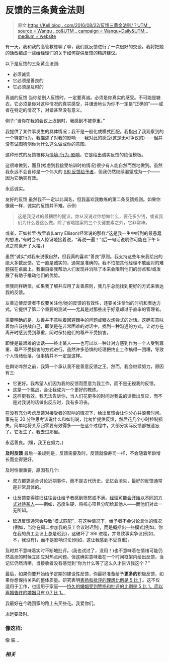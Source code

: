 # 反馈的三条黄金法则

> 原文:[https://Kell blog . com/2016/08/22/反馈三黄金法则/？UTM _ source = Wanqu . co&UTM _ campaign = Wanqu+Daily&UTM _ medium = website](https://kellblog.com/2016/08/22/the-three-golden-rules-of-feedback/?utm_source=wanqu.co&utm_campaign=Wanqu+Daily&utm_medium=website)

有一天，我和我的高管教练聊了聊，我们就反馈进行了一次很好的交谈。我将把她的话改编成一些给经理们的关于如何提供反馈的精辟建议。

以下是反馈的三条黄金法则:

*   必须诚实
*   它必须是善良的
*   它必须是及时的

真诚的反馈
当你给别人反馈时，一定要真诚。必须是你真实的感受。不可能是糖衣。它必须是你对这种情况的真实感受，并谦逊地认为你不一定是“正确的”——或者在特定的情况下，对错甚至没有意义。

例子:“当你在我的会议上迟到时，我感到不被尊重。”

我提供了某件事发生的具体情况；我不是一般化或模式匹配。我指出了我观察到的一个特定行为。我描述了对我的影响——我对此的感受(这是无可争议的)——但并没有试图猜测你为什么这么做或你的意图。

这种形式的反馈被称为[情境-行为-影响](http://www.ccl.org/leadership/pdf/community/SBIJOBAID.pdf)，它是给出诚实反馈的绝佳模板。

这很难做到，而且(考虑到我接受培训时的情况)很少有人能自然而然地做到。虽然我永远不会自称是一个伟大的 [SBI 反馈给予者](http://www.leadbeyond.org/sbi-feedback/)，但我仍然继续渴望成为一个——因为它确实有效。

永远诚实。

友好的反馈
虽然我不一定以此闻名，但我喜欢我教练的第二条反馈规则。如果你像我一样，诚实的反馈并不难。示例:

> 这是我见过的最糟糕的提议。你从没说过你想做什么，要花多少钱，或者我们为什么要这么做。除了省略提案的三个关键要素之外，它非常棒。

或者，正如拉里·埃里森(Larry Ellison)经常说的那样:“这是我一生中听到的最愚蠢的想法，”有时会令人惊讶地接着说，“再说一遍！”(后一句话说明你可能在下午 5 点之前离开了大楼。)

虽然“诚实”对我来说很自然，但我真的喜欢“善良”原则。我支持这些年来我给出的绝大多数反馈。它一直是诚实的，通常是准确的。我不怕把其他经理不敢面对的难题摆在桌面上。我很自豪我帮助人们发现并消除了本来会限制他们的弱点和/或发展了有助于推动他们的优势。

但我同样确信，如果我了解并应用了友善原则，我几乎总能找到更好的方式来表达我的反馈。

友善迫使反馈者不仅要关注他/她的反馈的有效性，还要关注恰当的时机和表达方式。它提供了第二个重要的测试——尤其是对那些出于好意却过于直率的管理者。

需要明确的是，友善并不意味着回避棘手的问题或糖衣炮弹式的对话。这确实意味着你应该挑战自己，即使是在非常困难的对话中，找到一种沟通的方式，让对方在离开时感到受到尊重，同时保持他们的尊严不受损害。

即使是最艰难的谈话——终止某人——也可以以一种让对方感到作为一个人受到尊重、尊严不受损害的方式进行。虽然许多恐惧的经理把终止工作搞得一团糟，导致个人情绪低落，但事情并不一定是这样。

在舆论哗然之前，我第一个承认我不是善意反馈之王。然而，我会继续努力，原因有三:

*   它更好。我希望人们因为我的反馈而愿意为我工作，而不是无视我的反馈。
*   这是一个挑战，会让我成为一个更好的教练。
*   这样更有效。我无法告诉你，当人们花更多的时间对我说的话做出反应，而不是对我说的话做出反应时，我有多沮丧。

在没有充分考虑反馈对接受者的影响的情况下，给出反馈会让你分心并浪费时间。事先花 30 分钟思考该说什么和如何说，比匆忙提供反馈，然后花几个小时控制损失，简单地将关系归零要有效得多——在这个过程中，大部分实际反馈都被遗忘了。它发生了。我去过那里。

永远善良。(嘿，我正在努力。)

**及时反馈**
最后一条规则是，反馈需要及时。反馈就像寿司一样，不会随着年龄增长而变得更好。

及时性很重要，原因有几个:

*   双方都更适合讨论近期事件，而不是古代历史。记忆会消失，最好的反馈通常是非常具体的。

*   让反馈变得陈旧往往会让给予者感到愤怒或不满。[经理可能会开始以不同的方式对待某人](https://kellblog.com/2015/09/01/i-dont-want-to-talk-to-you-anymore/)——例如，态度生硬，将核心项目分配给其他人——而他们对此一无所知。

*   延迟反馈通常会导致“模式匹配”，在这种情况下，给予者不会讨论具体的情况(例如，当你在周二参加我的员工会议时迟到)，而是概括出一些模式(例如，你在我的员工会议上总是迟到)，这破坏了 SBI 进程，并导致事实争议(例如，不，我没有)，而不是影响讨论(例如，这让我感到不受尊重)。

及时并不意味着实时不断地批评。(我也试过了，没用！)也不意味着在情绪可能仍然高涨的时候立即应对热点问题。但这确实意味着在一个时间框架内给出反馈，当记忆仍然清晰，当接收者没有感觉到“你为什么等了这么久才告诉我这个？”

最后，如果你要开始给予定期的建设性反馈，你最好准备给予**更多的**积极反馈，如果你想保持关系的整体质量。研究表明[表扬和批评的理想比例是 5 比 1](//hbr.org/2013/03/the-ideal-praise-to-criticism) 。这不仅适用于工作，也适用于家庭——[持久的婚姻受到赞扬和批评的比例是 5 比 1，而以离婚告终的婚姻只有 0.7 比 1。](https://www.amazon.com/What-Predicts-Divorce-Relationship-Processes/dp/0805814027)

我最好在今晚回家的路上去买些花。我爱你们。

永远要及时。

### 像这样:

像 装...

### *相关*
